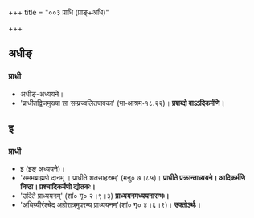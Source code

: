 +++
title = "००३ प्राधि (प्राङ्+अधि)"

+++

## अधीङ्
### प्राधी
- अधीङ्-अध्ययने।
- 'प्राधीतद्विजमुख्या सा सम्प्रज्वलितपावका' (भा॰आश्रम॰१८.२२)। **प्रशब्दो वाऽऽदिकर्मणि।**

## इ
### प्राधी
- इ (इङ् अध्ययने)।
- 'सममब्राह्मणे दानम् । प्राधीते शतसाहस्रम्' (मनु० ७।८५)। **प्राधीते प्रक्रान्ताध्ययने। आदिकर्मणि निष्ठा। प्रश्चादिकर्मणो द्योतकः।**
- 'उदिते प्राध्ययनम्' (शां० गृ० २।९।३) **प्राध्ययनमध्ययनारम्भः।**
- 'अधिय़्यीरंश्चेद् अहोरात्रमुपरम्य प्राध्ययनम्'(शां० गृ० ४।६।९)। **उक्तोऽर्थः।**
